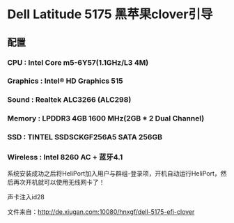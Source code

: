 # Dell Latitude 5175 黑苹果clover引导

## 配置
### CPU : Intel Core m5-6Y57(1.1GHz/L3 4M)
### Graphics : Intel® HD Graphics 515 
### Sound : Realtek ALC3266 (ALC298)
### Memory : LPDDR3 4GB 1600 MHz(2GB * 2 Dual Channel)
### SSD : TINTEL SSDSCKGF256A5 SATA 256GB 
### Wireless : Intel 8260 AC + 蓝牙4.1

系统安装成功之后将HeliPort加入用户与群组-登录项，开机自动运行HeliPort，然后再次开机就可以使用无线网卡了！

声卡注入id28

文件来自：http://de.xiugan.com:10080/hnxgf/dell-5175-efi-clover
